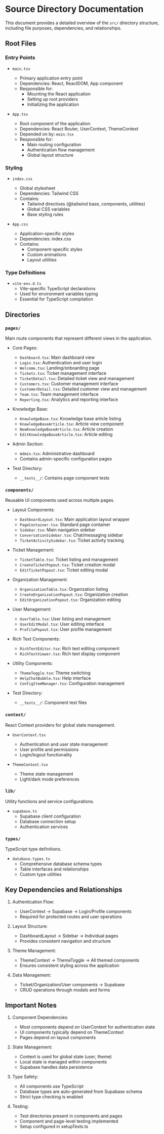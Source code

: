 # Source Directory Documentation

This document provides a detailed overview of the `src/` directory structure, including file purposes, dependencies, and relationships.

## Root Files

### Entry Points

- `main.tsx`
  - Primary application entry point
  - Dependencies: React, ReactDOM, App component
  - Responsible for:
    - Mounting the React application
    - Setting up root providers
    - Initializing the application

- `App.tsx`
  - Root component of the application
  - Dependencies: React Router, UserContext, ThemeContext
  - Depended on by: `main.tsx`
  - Responsible for:
    - Main routing configuration
    - Authentication flow management
    - Global layout structure

### Styling

- `index.css`
  - Global stylesheet
  - Dependencies: Tailwind CSS
  - Contains:
    - Tailwind directives (@tailwind base, components, utilities)
    - Global CSS variables
    - Base styling rules

- `App.css`
  - Application-specific styles
  - Dependencies: index.css
  - Contains:
    - Component-specific styles
    - Custom animations
    - Layout utilities

### Type Definitions

- `vite-env.d.ts`
  - Vite-specific TypeScript declarations
  - Used for environment variables typing
  - Essential for TypeScript compilation

## Directories

### `pages/`
Main route components that represent different views in the application.

- Core Pages:
  - `Dashboard.tsx`: Main dashboard view
  - `Login.tsx`: Authentication and user login
  - `Welcome.tsx`: Landing/onboarding page
  - `Tickets.tsx`: Ticket management interface
  - `TicketDetail.tsx`: Detailed ticket view and management
  - `Customers.tsx`: Customer management interface
  - `CustomerDetail.tsx`: Detailed customer view and management
  - `Team.tsx`: Team management interface
  - `Reporting.tsx`: Analytics and reporting interface

- Knowledge Base:
  - `KnowledgeBase.tsx`: Knowledge base article listing
  - `KnowledgeBaseArticle.tsx`: Article view component
  - `NewKnowledgeBaseArticle.tsx`: Article creation
  - `EditKnowledgeBaseArticle.tsx`: Article editing

- Admin Section:
  - `Admin.tsx`: Administrative dashboard
  - Contains admin-specific configuration pages

- Test Directory:
  - `__tests__/`: Contains page component tests

### `components/`
Reusable UI components used across multiple pages.

- Layout Components:
  - `DashboardLayout.tsx`: Main application layout wrapper
  - `PageContainer.tsx`: Standard page container
  - `Sidebar.tsx`: Main navigation sidebar
  - `ConversationSidebar.tsx`: Chat/messaging sidebar
  - `TicketActivitySidebar.tsx`: Ticket activity tracking

- Ticket Management:
  - `TicketTable.tsx`: Ticket listing and management
  - `CreateTicketPopout.tsx`: Ticket creation modal
  - `EditTicketPopout.tsx`: Ticket editing modal

- Organization Management:
  - `OrganizationTable.tsx`: Organization listing
  - `CreateOrganizationPopout.tsx`: Organization creation
  - `EditOrganizationPopout.tsx`: Organization editing

- User Management:
  - `UserTable.tsx`: User listing and management
  - `UserEditModal.tsx`: User editing interface
  - `ProfilePopout.tsx`: User profile management

- Rich Text Components:
  - `RichTextEditor.tsx`: Rich text editing component
  - `RichTextViewer.tsx`: Rich text display component

- Utility Components:
  - `ThemeToggle.tsx`: Theme switching
  - `HelpChatBubble.tsx`: Help interface
  - `ConfigItemManager.tsx`: Configuration management

- Test Directory:
  - `__tests__/`: Component test files

### `context/`
React Context providers for global state management.

- `UserContext.tsx`
  - Authentication and user state management
  - User profile and permissions
  - Login/logout functionality

- `ThemeContext.tsx`
  - Theme state management
  - Light/dark mode preferences

### `lib/`
Utility functions and service configurations.

- `supabase.ts`
  - Supabase client configuration
  - Database connection setup
  - Authentication services

### `types/`
TypeScript type definitions.

- `database.types.ts`
  - Comprehensive database schema types
  - Table interfaces and relationships
  - Custom type utilities

## Key Dependencies and Relationships

1. Authentication Flow:
   - UserContext → Supabase → Login/Profile components
   - Required for protected routes and user operations

2. Layout Structure:
   - DashboardLayout → Sidebar → Individual pages
   - Provides consistent navigation and structure

3. Theme Management:
   - ThemeContext → ThemeToggle → All themed components
   - Ensures consistent styling across the application

4. Data Management:
   - Ticket/Organization/User components → Supabase
   - CRUD operations through modals and forms

## Important Notes

1. Component Dependencies:
   - Most components depend on UserContext for authentication state
   - UI components typically depend on ThemeContext
   - Pages depend on layout components

2. State Management:
   - Context is used for global state (user, theme)
   - Local state is managed within components
   - Supabase handles data persistence

3. Type Safety:
   - All components use TypeScript
   - Database types are auto-generated from Supabase schema
   - Strict type checking is enabled

4. Testing:
   - Test directories present in components and pages
   - Component and page-level testing implemented
   - Setup configured in setupTests.ts 